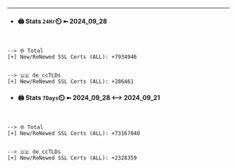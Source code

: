 

---
- #### 🖨️ **Stats** `24Hr`⏲️ ➼ 2024_09_28
```console


--> 🌐 Total
[+] New/ReNewed SSL Certs (ALL): +7934946


--> 🇩🇪 de_ccTLDs
[+] New/ReNewed SSL Certs (ALL): +286461

```

- #### 🖨️ **Stats** `7Days`⏲️ ➼ 2024_09_28 <--> 2024_09_21
```console


--> 🌐 Total
[+] New/ReNewed SSL Certs (ALL): +73167040


--> 🇩🇪 de_ccTLDs
[+] New/ReNewed SSL Certs (ALL): +2328359

```

